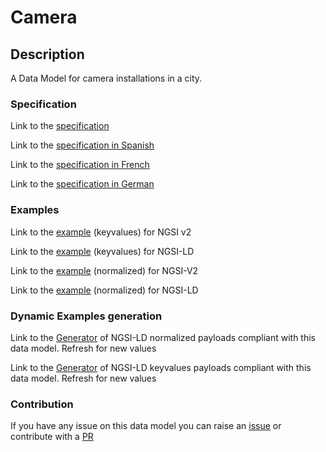# Camera

## Description 

A Data Model for camera installations in a city.
### Specification

Link to the [specification](https://github.com/smart-data-models/dataModel.Device/blob/master/Camera/doc/spec.md)

Link to the [specification in Spanish](https://github.com/smart-data-models/dataModel.Device/blob/master/Camera/doc/spec_ES.md)

Link to the [specification in French](https://github.com/smart-data-models/dataModel.Device/blob/master/Camera/doc/spec_FR.md)

Link to the [specification in German](https://github.com/smart-data-models/dataModel.Device/blob/master/Camera/doc/spec_DE.md)
### Examples

Link to the [example](https://github.com/smart-data-models/dataModel.Device/blob/master/Camera/examples/example.json) (keyvalues) for NGSI v2

Link to the [example](https://github.com/smart-data-models/dataModel.Device/blob/master/Camera/examples/example.jsonld) (keyvalues) for NGSI-LD

Link to the [example](https://github.com/smart-data-models/dataModel.Device/blob/master/Camera/examples/example-normalized.json) (normalized) for NGSI-V2

Link to the [example](https://github.com/smart-data-models/dataModel.Device/blob/master/Camera/examples/example-normalized.jsonld) (normalized) for NGSI-LD
### Dynamic Examples generation

Link to the [Generator](https://smartdatamodels.org/extra/ngsi-ld_generator_v0.92.php?schemaUrl=https://raw.githubusercontent.com/smart-data-models/dataModel.Device/master/Camera/schema.json&email=info@smartdatamodels.org) of NGSI-LD normalized payloads compliant with this data model. Refresh for new values

Link to the [Generator](https://smartdatamodels.org/extra/ngsi-ld_generator_keyvalues_v0.92.php?schemaUrl=https://raw.githubusercontent.com/smart-data-models/dataModel.Device/master/Camera/schema.json&email=info@smartdatamodels.org) of NGSI-LD keyvalues payloads compliant with this data model. Refresh for new values
### Contribution

 If you have any issue on this data model you can raise an [issue](https://github.com/smart-data-models/dataModel.Device/issues)  or contribute with a [PR](https://github.com/smart-data-models/dataModel.Device/pulls)